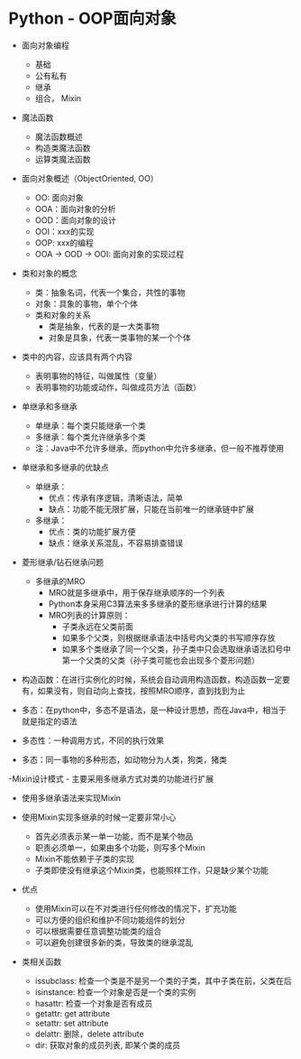 # Python - OOP面向对象
- 面向对象编程
    - 基础
    - 公有私有
    - 继承
    - 组合， Mixin
- 魔法函数
    - 魔法函数概述
    - 构造类魔法函数
    - 运算类魔法函数
    
- 面向对象概述（ObjectOriented, OO）
    - OO: 面向对象
    - OOA：面向对象的分析
    - OOD：面向对象的设计
    - OOI：xxx的实现
    - OOP: xxx的编程
    - OOA -> OOD -> OOI: 面向对象的实现过程
  
- 类和对象的概念
    - 类：抽象名词，代表一个集合，共性的事物 
    - 对象：具象的事物，单个个体
    - 类和对象的关系
        - 类是抽象，代表的是一大类事物
        - 对象是具象，代表一类事物的某一个个体

- 类中的内容，应该具有两个内容
    - 表明事物的特征，叫做属性（变量）
    - 表明事物的功能或动作，叫做成员方法（函数）
    
- 单继承和多继承
    - 单继承：每个类只能继承一个类
    - 多继承：每个类允许继承多个类
    - 注：Java中不允许多继承，而python中允许多继承，但一般不推荐使用
- 单继承和多继承的优缺点
    - 单继承：
        - 优点：传承有序逻辑，清晰语法，简单
        - 缺点：功能不能无限扩展，只能在当前唯一的继承链中扩展
    - 多继承：
        - 优点：类的功能扩展方便
        - 缺点：继承关系混乱，不容易排查错误
    
- 菱形继承/钻石继承问题
    - 多继承的MRO
        - MRO就是多继承中，用于保存继承顺序的一个列表
        - Python本身采用C3算法来多多继承的菱形继承进行计算的结果
        - MRO列表的计算原则：
            - 子类永远在父类前面
            - 如果多个父类，则根据继承语法中括号内父类的书写顺序存放
            - 如果多个类继承了同一个父类，孙子类中只会选取继承语法扣号中第一个父类的父类（孙子类可能也会出现多个菱形问题）
            
- 构造函数：在进行实例化的时候，系统会自动调用构造函数，构造函数一定要有，如果没有，则自动向上查找，按照MRO顺序，直到找到为止

- 多态：在python中，多态不是语法，是一种设计思想，而在Java中，相当于就是指定的语法
- 多态性：一种调用方式，不同的执行效果
- 多态：同一事物的多种形态，如动物分为人类，狗类，猪类

-Mixin设计模式
    - 主要采用多继承方式对类的功能进行扩展
    
- 使用多继承语法来实现Mixin
- 使用Mixin实现多继承的时候一定要非常小心
    - 首先必须表示某一单一功能，而不是某个物品
    - 职责必须单一，如果由多个功能，则写多个Mixin
    - Mixin不能依赖于子类的实现
    - 子类即使没有继承这个Mixin类，也能照样工作，只是缺少某个功能
    
- 优点
    - 使用Mixin可以在不对类进行任何修改的情况下，扩充功能
    - 可以方便的组织和维护不同功能组件的划分
    - 可以根据需要任意调整功能类的组合
    - 可以避免创建很多新的类，导致类的继承混乱
    
- 类相关函数
    - issubclass: 检查一个类是不是另一个类的子类，其中子类在前，父类在后
    - isinstance: 检查一个对象是否是一个类的实例
    - hasattr: 检查一个对象是否有成员
    - getattr: get attribute
    - setattr: set attribute
    - delattr: 删除，delete attribute
    - dir: 获取对象的成员列表, 即某个类的成员